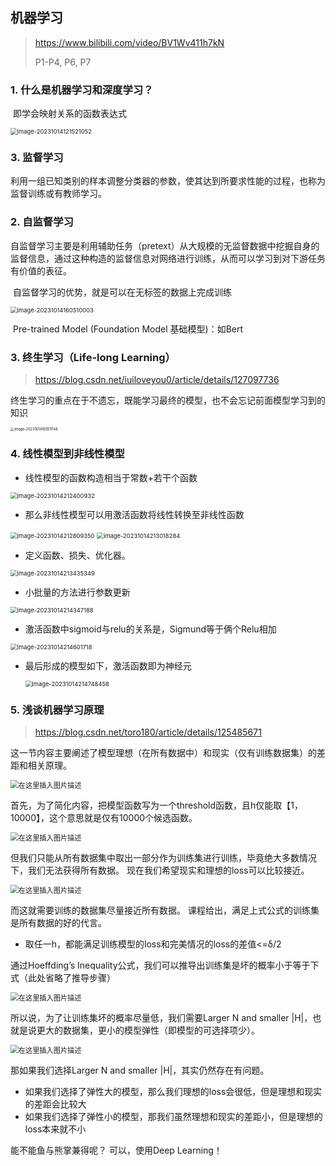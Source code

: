 ## 机器学习

> https://www.bilibili.com/video/BV1Wv411h7kN
>
> P1-P4, P6, P7

### 1. 什么是机器学习和深度学习？

​	即学会映射关系的函数表达式

<img src="机器学习.assets/image-20231014121521052.png" alt="image-20231014121521052" style="zoom:67%;" />

### 3. 监督学习

​	利用一组已知类别的样本调整分类器的参数，使其达到所要求性能的过程，也称为监督训练或有教师学习。

### 2. 自监督学习

​	自监督学习主要是利用辅助任务（pretext）从大规模的无监督数据中挖掘自身的监督信息，通过这种构造的监督信息对网络进行训练，从而可以学习到对下游任务有价值的表征。

​	自监督学习的优势，就是可以在无标签的数据上完成训练

<img src="机器学习.assets/image-20231014160510003.png" alt="image-20231014160510003" style="zoom:67%;" />

​	Pre-trained Model (Foundation Model 基础模型)：如Bert

### 3. 终生学习（Life-long Learning）

> https://blog.csdn.net/iuiloveyou0/article/details/127097736

终生学习的重点在于不遗忘，既能学习最终的模型，也不会忘记前面模型学习到的知识

<img src="机器学习.assets/image-20231014161811148.png" alt="image-20231014161811148" style="zoom: 40%;" />

### 4. 线性模型到非线性模型

- 线性模型的函数构造相当于常数+若干个函数

<img src="机器学习.assets/image-20231014212400932.png" alt="image-20231014212400932" style="zoom:67%;" />

- 那么非线性模型可以用激活函数将线性转换至非线性函数

<img src="机器学习.assets/image-20231014212809350.png" alt="image-20231014212809350" style="zoom:67%;" />

<img src="机器学习.assets/image-20231014213018284.png" alt="image-20231014213018284" style="zoom:67%;" />

- 定义函数、损失、优化器。

<img src="机器学习.assets/image-20231014213435349.png" alt="image-20231014213435349" style="zoom:67%;" />

- 小批量的方法进行参数更新

<img src="机器学习.assets/image-20231014214347188.png" alt="image-20231014214347188" style="zoom:67%;" />

- 激活函数中sigmoid与relu的关系是，Sigmund等于俩个Relu相加

<img src="机器学习.assets/image-20231014214601718.png" alt="image-20231014214601718" style="zoom:67%;" />

- 最后形成的模型如下，激活函数即为神经元

  <img src="机器学习.assets/image-20231014214748458.png" alt="image-20231014214748458" style="zoom:67%;" />

### 5. 浅谈机器学习原理

> https://blog.csdn.net/toro180/article/details/125485671

这一节内容主要阐述了模型理想（在所有数据中）和现实（仅有训练数据集）的差距和相关原理。

<img src="机器学习.assets/5a05b58a828e4f209abc7acaf09ac5ce.png" alt="在这里插入图片描述" style="zoom:80%;" />

首先，为了简化内容，把模型函数写为一个threshold函数，且h仅能取【1，10000】，这个意思就是仅有10000个候选函数。

<img src="机器学习.assets/ecafec76110c4b6680e739e50d7e1cb2.png" alt="在这里插入图片描述" style="zoom: 80%;" />

但我们只能从所有数据集中取出一部分作为训练集进行训练，毕竟绝大多数情况下，我们无法获得所有数据。
现在我们希望现实和理想的loss可以比较接近。

<img src="机器学习.assets/7f34066faff749e8ba15a8db01739967.png" alt="在这里插入图片描述" style="zoom:80%;" />

而这就需要训练的数据集尽量接近所有数据。
课程给出，满足上式公式的训练集是所有数据的好的代言。

- 取任一h，都能满足训练模型的loss和完美情况的loss的差值<=δ/2

通过Hoeffding’s Inequality公式，我们可以推导出训练集是坏的概率小于等于下式（此处省略了推导步骤）

<img src="机器学习.assets/5d47c91f47ef43b38e01f6095258bf80.png" alt="在这里插入图片描述" style="zoom:80%;" />

所以说，为了让训练集坏的概率尽量低，我们需要Larger N and smaller |H|，也就是说更大的数据集，更小的模型弹性（即模型的可选择项少）。

<img src="机器学习.assets/2f2ac3105a794c0ebb0ead4b6ecba158.png" alt="在这里插入图片描述" style="zoom:80%;" />

那如果我们选择Larger N and smaller |H|，其实仍然存在有问题。

- 如果我们选择了弹性大的模型，那么我们理想的loss会很低，但是理想和现实的差距会比较大
- 如果我们选择了弹性小的模型，那我们虽然理想和现实的差距小，但是理想的loss本来就不小

能不能鱼与熊掌兼得呢？
可以，使用Deep Learning！